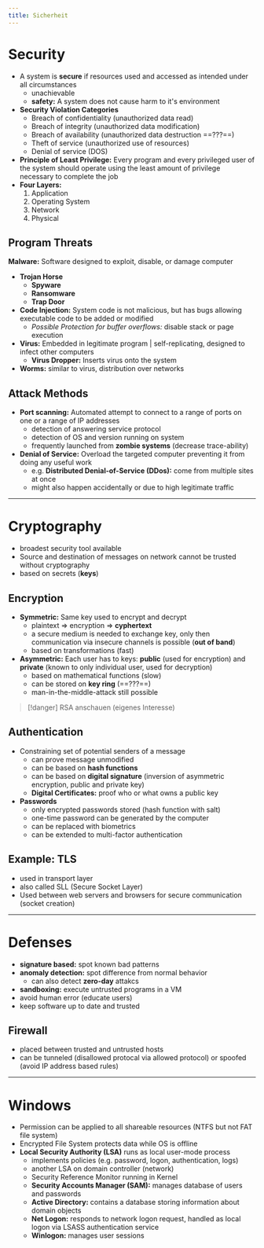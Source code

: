 ```yaml
---
title: Sicherheit
---
```

# Security
- A system is **secure** if resources used and accessed as intended under all circumstances
	- unachievable
	- **safety:** A system does not cause harm to it's environment
- **Security Violation Categories**
	- Breach of confidentiality (unauthorized data read)
	- Breach of integrity (unauthorized data modification)
	- Breach of availability (unauthorized data destruction ==???==)
	- Theft of service (unauthorized use of resources)
	- Denial of service (DOS)
- **Principle of Least Privilege:** Every program and every privileged user of the system should operate using the least amount of privilege necessary to complete the job
- **Four Layers:**
	1. Application
	2. Operating System
	3. Network
	4. Physical
## Program Threats
**Malware:** Software designed to exploit, disable, or damage computer
- **Trojan Horse**
	- **Spyware**
	- **Ransomware**
	- **Trap Door**
- **Code Injection:** System code is not malicious, but has bugs allowing executable code to be added or modified
	- *Possible Protection for buffer overflows:* disable stack or page execution
- **Virus:** Embedded in legitimate program | self-replicating, designed to infect other computers
	- **Virus Dropper:** Inserts virus onto the system
- **Worms:** similar to virus, distribution over networks

## Attack Methods
- **Port scanning:** Automated attempt to connect to a range of ports on one or a range of IP addresses
	- detection of answering service protocol
	- detection of OS and version running on system
	- frequently launched from **zombie systems** (decrease trace-ability)
- **Denial of Service:** Overload the targeted computer preventing it from doing any useful work
	- e.g. **Distributed Denial-of-Service (DDos):** come from multiple sites at once
	- might also happen accidentally or due to high legitimate traffic

---
# Cryptography
- broadest security tool available
- Source and destination of messages on network cannot be trusted without cryptography
- based on secrets (**keys**)

## Encryption
- **Symmetric:** Same key used to encrypt and decrypt
	- plaintext $\Rightarrow$ encryption $\Rightarrow$ **cyphertext**
	- a secure medium is needed to exchange key, only then communication via insecure channels is possible (**out of band**)
	- based on transformations (fast)
- **Asymmetric:** Each user has to keys: **public** (used for encryption) and **private** (known to only individual user, used for decryption)
	- based on mathematical functions (slow)
	- can be stored on **key ring** (==???==)
	- man-in-the-middle-attack still possible

> [!danger] RSA anschauen (eigenes Interesse)

## Authentication
- Constraining set of potential senders of a message
	- can prove message unmodified
	- can be based on **hash functions**
	- can be based on **digital signature** (inversion of asymmetric encryption, public and private key)
	- **Digital Certificates:** proof who or what owns a public key
- **Passwords**
	- only encrypted passwords stored (hash function with salt)
	- one-time password can be generated by the computer
	- can be replaced with biometrics
	- can be extended to multi-factor authentication

## Example: TLS
- used in transport layer
- also called SLL (Secure Socket Layer)
- Used between web servers and browsers for secure communication (socket creation)

---
# Defenses
- **signature based:** spot known bad patterns
- **anomaly detection:** spot difference from normal behavior
	- can also detect **zero-day** attakcs
- **sandboxing:** execute untrusted programs in a VM
- avoid human error (educate users)
- keep software up to date and trusted

## Firewall
- placed between trusted and untrusted hosts
- can be tunneled (disallowed protocal via allowed protocol) or spoofed (avoid IP address based rules)

---
# Windows
- Permission can be applied to all shareable resources (NTFS but not FAT file system)
- Encrypted File System protects data while OS is offline
- **Local Security Authority (LSA)** runs as local user-mode process
	- implements policies (e.g. password, logon, authentication, logs)
	- another LSA on domain controller (network)
	- Security Reference Monitor running in Kernel
	- **Security Accounts Manager (SAM):** manages database of users and passwords
	- **Active Directory:** contains a database storing information about domain objects
	- **Net Logon:** responds to network logon request, handled as local logon via LSASS authentication service
	- **Winlogon:** manages user sessions